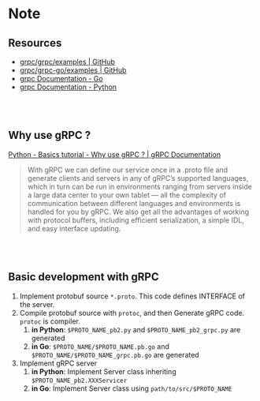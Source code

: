 # Note

## Resources

- [grpc/grpc/examples | GitHub](https://github.com/grpc/grpc/tree/master/examples)
- [grpc/grpc-go/examples | GitHub](https://github.com/grpc/grpc-go/tree/master/examples)
- [grpc Documentation - Go](https://grpc.io/docs/languages/go/)
- [grpc Documentation - Python](https://grpc.io/docs/languages/python/)

<br><br>

## Why use gRPC ?

[Python - Basics tutorial - Why use gRPC ? | gRPC Documentation](https://grpc.io/docs/languages/python/basics/#why-use-grpc)

> With gRPC we can define our service once in a .proto file and generate clients and servers in any of gRPC’s supported languages, which in turn can be run in environments ranging from servers inside a large data center to your own tablet — all the complexity of communication between different languages and environments is handled for you by gRPC. We also get all the advantages of working with protocol buffers, including efficient serialization, a simple IDL, and easy interface updating.

<br><br>

## Basic development with gRPC

1. Implement protobuf source `*.proto`. This code defines INTERFACE of the server.
2. Compile protobuf source with `protoc`, and then Generate gRPC code. `protoc` is compiler.
   1. **in Python**: `$PROTO_NAME_pb2.py` and `$PROTO_NAME_pb2_grpc.py` are generated
   2. **in Go**: `$PROTO_NAME/$PROTO_NAME.pb.go` and `$PROTO_NAME/$PROTO_NAME_grpc.pb.go` are generated
3. Implement gRPC server
   1. **in Python**: Implement Server class inheriting `$PROTO_NAME_pb2.XXXServicer`
   2. **in Go**: Implement Server class using `path/to/src/$PROTO_NAME`
